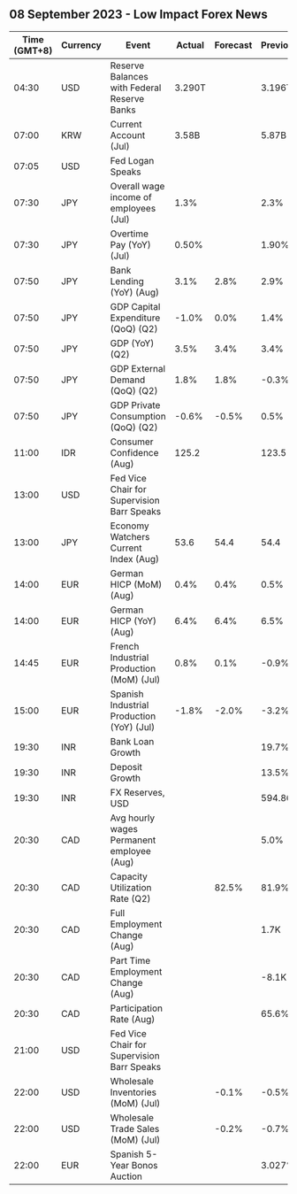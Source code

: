 ## 08 September 2023 - Low Impact Forex News

| Time (GMT+8) | Currency | Event | Actual | Forecast | Previous |
|------|----------|-------|--------|----------|----------|
| 04:30 | USD | Reserve Balances with Federal Reserve Banks | 3.290T |  | 3.196T |
| 07:00 | KRW | Current Account (Jul) | 3.58B |  | 5.87B |
| 07:05 | USD | Fed Logan Speaks |  |  |  |
| 07:30 | JPY | Overall wage income of employees (Jul) | 1.3% |  | 2.3% |
| 07:30 | JPY | Overtime Pay (YoY) (Jul) | 0.50% |  | 1.90% |
| 07:50 | JPY | Bank Lending (YoY) (Aug) | 3.1% | 2.8% | 2.9% |
| 07:50 | JPY | GDP Capital Expenditure (QoQ) (Q2) | -1.0% | 0.0% | 1.4% |
| 07:50 | JPY | GDP (YoY) (Q2) | 3.5% | 3.4% | 3.4% |
| 07:50 | JPY | GDP External Demand (QoQ) (Q2) | 1.8% | 1.8% | -0.3% |
| 07:50 | JPY | GDP Private Consumption (QoQ) (Q2) | -0.6% | -0.5% | 0.5% |
| 11:00 | IDR | Consumer Confidence (Aug) | 125.2 |  | 123.5 |
| 13:00 | USD | Fed Vice Chair for Supervision Barr Speaks |  |  |  |
| 13:00 | JPY | Economy Watchers Current Index (Aug) | 53.6 | 54.4 | 54.4 |
| 14:00 | EUR | German HICP (MoM) (Aug) | 0.4% | 0.4% | 0.5% |
| 14:00 | EUR | German HICP (YoY) (Aug) | 6.4% | 6.4% | 6.5% |
| 14:45 | EUR | French Industrial Production (MoM) (Jul) | 0.8% | 0.1% | -0.9% |
| 15:00 | EUR | Spanish Industrial Production (YoY) (Jul) | -1.8% | -2.0% | -3.2% |
| 19:30 | INR | Bank Loan Growth |  |  | 19.7% |
| 19:30 | INR | Deposit Growth |  |  | 13.5% |
| 19:30 | INR | FX Reserves, USD |  |  | 594.86B |
| 20:30 | CAD | Avg hourly wages Permanent employee (Aug) |  |  | 5.0% |
| 20:30 | CAD | Capacity Utilization Rate (Q2) |  | 82.5% | 81.9% |
| 20:30 | CAD | Full Employment Change (Aug) |  |  | 1.7K |
| 20:30 | CAD | Part Time Employment Change (Aug) |  |  | -8.1K |
| 20:30 | CAD | Participation Rate (Aug) |  |  | 65.6% |
| 21:00 | USD | Fed Vice Chair for Supervision Barr Speaks |  |  |  |
| 22:00 | USD | Wholesale Inventories (MoM) (Jul) |  | -0.1% | -0.5% |
| 22:00 | USD | Wholesale Trade Sales (MoM) (Jul) |  | -0.2% | -0.7% |
| 22:00 | EUR | Spanish 5-Year Bonos Auction |  |  | 3.027% |
